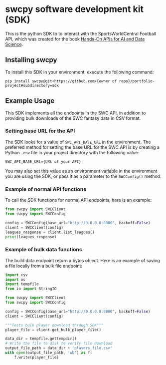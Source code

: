 # swcpy software development kit (SDK)
This is the python SDK to to interact with the SportsWorldCentral Football API, which was created for the book [Hands-On APIs for AI and Data Science](https://handsonapibook.com).

## Installing swcpy

To install this SDK in your environment, execute the following command:

`pip install swcpy@git+https://github.com/{owner of repo}/portfolio-project#subdirectory=sdk`

## Example Usage

This SDK implements all the endpoints in the SWC API, in addition to providing bulk downloads of the SWC fantasy data in CSV format.

### Setting base URL for the API
The SDK looks for a value of `SWC_API_BASE_URL` in the environment. The preferred method for setting the base URL for the SWC API is by creating a Python `.env` file in your project directory with the following value:

```
SWC_API_BASE_URL={URL of your API}
```

You may also set this value as an environment variable in the environment you are using the SDK, or pass it as a parameter to the `SWCConfig()` method.


### Example of normal API functions

To call the SDK functions for normal API endpoints, here is an example:

```python
from swcpy import SWCClient
from swcpy import SWCConfig

config = SWCConfig(base_url="http://0.0.0.0:8000", backoff=False)
client = SWCClient(config)
leagues_response = client.list_leagues()
print(leagues_response)
```

### Example of bulk data functions

The build data endpoint return a bytes object. Here is an example of saving a file locally from a bulk file endpoint:

```python
import csv
import os
import tempfile
from io import StringIO

from swcpy import SWCClient
from swcpy import SWCConfig

config = SWCConfig(base_url="http://0.0.0.0:8000", backoff=False)
client = SWCClient(config)

"""Tests bulk player download through SDK"""
player_file = client.get_bulk_player_file()

data_dir = tempfile.gettempdir()
# Write the file to disk to verify file download
output_file_path = data_dir + 'players_file.csv'
with open(output_file_path, 'wb') as f:
    f.write(player_file)
```

